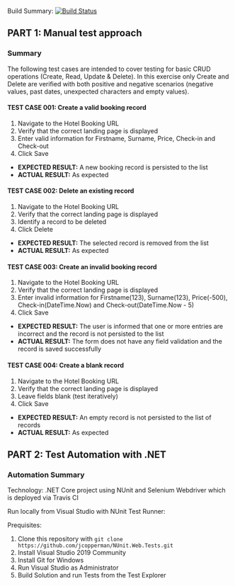 Build Summary: [![Build Status](https://travis-ci.com/jcopperman/hotelcalifornia.svg?branch=master)](https://travis-ci.com/jcopperman/hotelcalifornia)

## PART 1: Manual test approach

### Summary
The following test cases are intended to cover testing for basic CRUD operations (Create, Read, Update & Delete). 
In this exercise only Create and Delete are verified with both positive and negative scenarios (negative values, past dates, unexpected characters and empty values).

#### TEST CASE 001: Create a valid booking record
1. Navigate to the Hotel Booking URL
2. Verify that the correct landing page is displayed
3. Enter valid information for Firstname, Surname, Price, Check-in and Check-out
4. Click Save

- **EXPECTED RESULT:** A new booking record is persisted to the list
- **ACTUAL RESULT:** As expected

#### TEST CASE 002: Delete an existing record
1. Navigate to the Hotel Booking URL
2. Verify that the correct landing page is displayed
3. Identify a record to be deleted
4. Click Delete

- **EXPECTED RESULT:** The selected record is removed from the list 
- **ACTUAL RESULT:** As expected

#### TEST CASE 003: Create an invalid booking record
1. Navigate to the Hotel Booking URL
2. Verify that the correct landing page is displayed
3. Enter invalid information for Firstname(123), Surname(123), Price(-500), Check-in(DateTime.Now) and Check-out(DateTime.Now - 5)
4. Click Save

- **EXPECTED RESULT:** The user is informed that one or more entries are incorrect and the record is not persisted to the list
- **ACTUAL RESULT:** The form does not have any field validation and the record is saved successfully

#### TEST CASE 004: Create a blank record
1. Navigate to the Hotel Booking URL
2. Verify that the correct landing page is displayed
3. Leave fields blank (test iteratively)
4. Click Save

- **EXPECTED RESULT:** An empty record is not persisted to the list of records
- **ACTUAL RESULT:** As expected

## PART 2: Test Automation with .NET

### Automation Summary
Technology: .NET Core project using NUnit and Selenium Webdriver which is deployed via Travis CI

Run locally from Visual Studio with NUnit Test Runner:

Prequisites:
1. Clone this repository with ``` git clone https://github.com/jcopperman/NUnit.Web.Tests.git ```
1. Install Visual Studio 2019 Community
2. Install Git for Windows
2. Run Visual Studio as Administrator
4. Build Solution and run Tests from the Test Explorer







